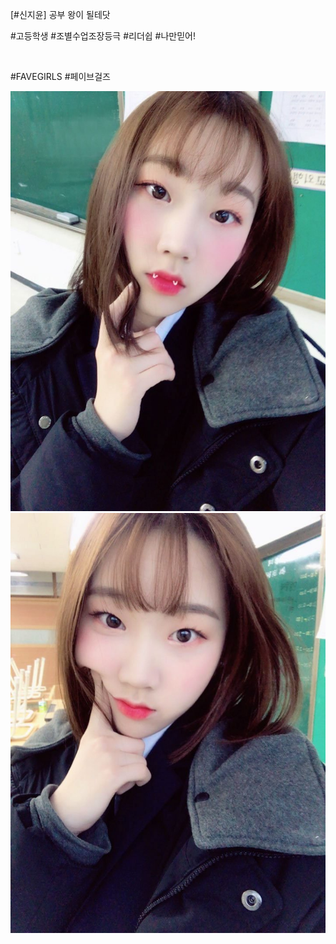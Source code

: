 [#신지윤] 공부 왕이 될테닷

#고등학생 #조별수업조장등극 #리더쉽 #나만믿어!

<br>

#FAVEGIRLS #페이브걸즈

![](../Images/twitter_180314_0.jpg)
![](../Images/twitter_180314_1.jpg)